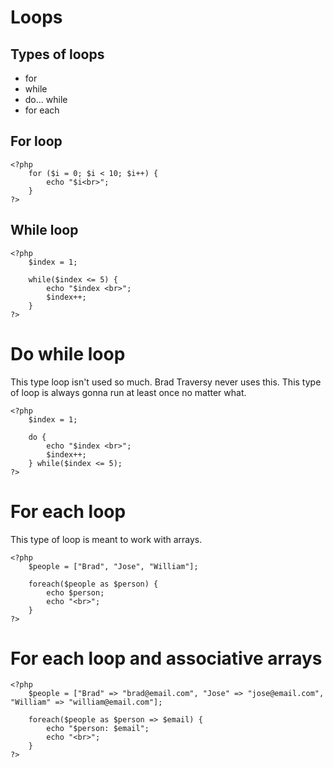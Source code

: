 # Loops

## Types of loops

* for
* while
* do... while
* for each

## For loop

    <?php
        for ($i = 0; $i < 10; $i++) {
            echo "$i<br>";
        }
    ?>

## While loop

    <?php
        $index = 1;

        while($index <= 5) {
            echo "$index <br>";
            $index++;
        }
    ?>

# Do while loop

This type loop isn't used so much. Brad Traversy never uses this. This type of loop is always gonna run at least once no matter what.

    <?php
        $index = 1;

        do {
            echo "$index <br>";
            $index++;
        } while($index <= 5);
    ?>

# For each loop

This type of loop is meant to work with arrays.

    <?php
        $people = ["Brad", "Jose", "William"];

        foreach($people as $person) {
            echo $person;
            echo "<br>";
        }
    ?>

# For each loop and associative arrays

    <?php
        $people = ["Brad" => "brad@email.com", "Jose" => "jose@email.com", "William" => "william@email.com"];

        foreach($people as $person => $email) {
            echo "$person: $email";
            echo "<br>";
        }
    ?>